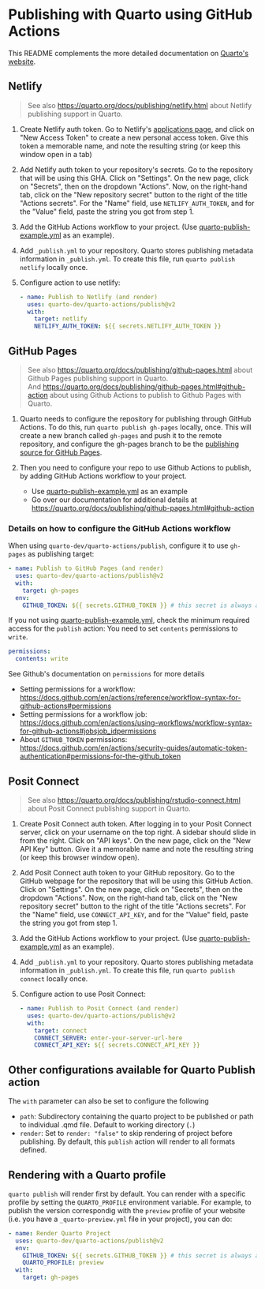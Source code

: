 
# Publishing with Quarto using GitHub Actions

This README complements the more detailed documentation on [Quarto's website](https://quarto.org/docs/publishing/).

## Netlify 

> See also <https://quarto.org/docs/publishing/netlify.html> about Netlify publishing support in Quarto.

1. Create Netlify auth token. Go to Netlify's [applications page](https://app.netlify.com/user/applications), and click on "New Access Token" to create a new personal access token.
Give this token a memorable name, and note the resulting string (or keep this window open in a tab)

2. Add Netlify auth token to your repository's secrets. Go to the repository that will be using this GHA. Click on "Settings". On the new page, click on "Secrets", then on the dropdown "Actions". Now, on the right-hand tab, click on the "New repository secret" button to the right of the title "Actions secrets". For the "Name" field, use `NETLIFY_AUTH_TOKEN`, and for the "Value" field, paste the string you got from step 1.

3. Add the GitHub Actions workflow to your project. (Use [quarto-publish-example.yml](../examples/quarto-publish-example.yml) as an example).

4. Add `_publish.yml` to your repository. Quarto stores publishing metadata information in `_publish.yml`. To create this file, run `quarto publish netlify` locally once.

5. Configure action to use netlify:
   
   ```yaml
   - name: Publish to Netlify (and render)
     uses: quarto-dev/quarto-actions/publish@v2
     with:
       target: netlify
       NETLIFY_AUTH_TOKEN: ${{ secrets.NETLIFY_AUTH_TOKEN }}
   ```

## GitHub Pages

> See also <https://quarto.org/docs/publishing/github-pages.html> about Github Pages publishing support in Quarto.  
> And <https://quarto.org/docs/publishing/github-pages.html#github-action> about using Github Actions to publish to Github Pages with Quarto.

1. Quarto needs to configure the repository for publishing through GitHub Actions. To do this, run `quarto publish gh-pages` locally, once. This will create a new branch called `gh-pages` and push it to the remote repository, and configure the gh-pages branch to be the [publishing source for GitHub Pages](https://quarto.org/docs/publishing/github-pages.html#source-branch).

2. Then you need to configure your repo to use Github Actions to publish, by adding GitHub Actions workflow to your project.
   - Use [quarto-publish-example.yml](../examples/quarto-publish-example.yml) as an example
   - Go over our documentation for additional details at <https://quarto.org/docs/publishing/github-pages.html#github-action>

### Details on how to configure the GitHub Actions workflow

When using `quarto-dev/quarto-actions/publish`, configure it to use `gh-pages` as publishing target:

```yaml
- name: Publish to GitHub Pages (and render)
  uses: quarto-dev/quarto-actions/publish@v2
  with:
    target: gh-pages
  env:
    GITHUB_TOKEN: ${{ secrets.GITHUB_TOKEN }} # this secret is always available for github actions
```

If you not using [quarto-publish-example.yml](../examples/quarto-publish-example.yml), check the minimum required access for the `publish` action: You need to set `contents` permissions to `write`.

```yaml
permissions:
  contents: write
```

See Github's documentation on `permissions` for more details
- Setting permissions for a workflow: https://docs.github.com/en/actions/reference/workflow-syntax-for-github-actions#permissions
- Setting permissions for a workflow job: https://docs.github.com/en/actions/using-workflows/workflow-syntax-for-github-actions#jobsjob_idpermissions
- About `GITHUB_TOKEN` permissions: https://docs.github.com/en/actions/security-guides/automatic-token-authentication#permissions-for-the-github_token


## Posit Connect

> See also <https://quarto.org/docs/publishing/rstudio-connect.html> about Posit Connect publishing support in Quarto.  

1. Create Posit Connect auth token.  After logging in to your Posit Connect server, click on your username on the top right. A sidebar should slide in from the right. Click on "API keys". On the new page, click on the "New API Key" button. Give it a memorable name and note the resulting string (or keep this browser window open).

2. Add Posit Connect auth token to your GitHub repository. Go to the GitHub webpage for the repository that will be using this GitHub Action. Click on "Settings". On the new page, click on "Secrets", then on the dropdown "Actions". Now, on the right-hand tab, click on the "New repository secret" button to the right of the title "Actions secrets". For the "Name" field, use `CONNECT_API_KEY`, and for the "Value" field, paste the string you got from step 1.

3. Add the GitHub Actions workflow to your project. (Use [quarto-publish-example.yml](../examples/quarto-publish-example.yml) as an example).

4. Add `_publish.yml` to your repository. Quarto stores publishing metadata information in `_publish.yml`. To create this file, run `quarto publish connect` locally once.

5. Configure action to use Posit Connect:

   ```yaml
   - name: Publish to Posit Connect (and render)
     uses: quarto-dev/quarto-actions/publish@v2
     with:
       target: connect
       CONNECT_SERVER: enter-your-server-url-here
       CONNECT_API_KEY: ${{ secrets.CONNECT_API_KEY }} 
   ```

## Other configurations available for Quarto Publish action

The `with` parameter can also be set to configure the following

* `path`: Subdirectory containing the quarto project to be published or path to individual .qmd file. Default to working directory (`.`)
* `render`: Set to `render: "false"` to skip rendering of project before publishing. By default, this `publish` action will render to all formats defined.

## Rendering with a Quarto profile

`quarto publish` will render first by default. You can render with a specific profile by setting the `QUARTO_PROFILE` environment variable. For example, to publish the version correspondig with the `preview` profile of your website (i.e. you have a `_quarto-preview.yml` file in your project), you can do:

```yaml
- name: Render Quarto Project
  uses: quarto-dev/quarto-actions/publish@v2
  env:
    GITHUB_TOKEN: ${{ secrets.GITHUB_TOKEN }} # this secret is always available for github actions
    QUARTO_PROFILE: preview
  with:
    target: gh-pages
```
